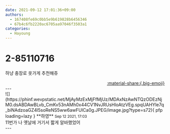 ```yaml
---
date: 2021-09-12 17:01:36+09:00
authors:
  - 167408fe69c0bb5e9b619828b6456346
  - 67b4c6fb2220ac6705aa97046f3503a1
categories:
  - Hayoung
---
```


# 2-85110716

<div class="post-container" markdown="1">
<div class="content-container md-sidebar__scrollwrap" markdown="1">

하냥 충장로 옷가게 추천해쥬

</div>
</div>

<div style="text-align: right;" markdown="1">
<a href="https://weverse.io/fromis9/fanpost/2-85110716" style="text-align: right;">:material-share:{.big-emoji}</a>
</div>
---

<div class="comments-container md-sidebar__scrollwrap" markdown="1">
<div class="comment" markdown="1">
<div class='id-container' markdown="1">
![](https://phinf.wevpstatic.net/MjAyMzExMjFfMjUz/MDAxNzAwNTQzODEzNjM0.dsABDAwBLvb_CmKv53nAMh0x44CV1NvJRUsHloAtzVEg.spqUAHYle7q_biNAdzoaGZ4l5soReNS5ww6awFUlCa0g.JPEG/image.jpg?type=s72){ pfp loading=lazy }
**<span class="artist">하영</span>** <small>Sep 12 2021, 17:03</small><br>
</div>
<div class='comment-body' markdown="1">
11번가 나 옛날에 거기서 짧게 알바했었어
</div>
</div>
</div>
---
